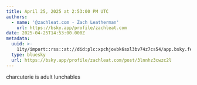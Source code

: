 ```yaml
---
title: April 25, 2025 at 2:53:00 PM UTC
authors:
  - name: '@zachleat.com - Zach Leatherman'
    url: https://bsky.app/profile/zachleat.com
date: 2025-04-25T14:53:00.000Z
metadata:
  uuid: >-
    11ty/import::rss::at://did:plc:xpchjovbk6sxl3bv74z7cs54/app.bsky.feed.post/3lnnhz3cwzc2l
  type: bluesky
  url: https://bsky.app/profile/zachleat.com/post/3lnnhz3cwzc2l
---
```

charcuterie is adult lunchables
